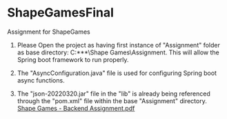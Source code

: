 # ShapeGamesFinal
Assignment for ShapeGames


1) Please Open the project as having first instance of "Assignment" folder as base directory: C:\*\*\*\Shape Games\Assignment.
      This will allow the Spring boot framework to run properly.

2) The "AsyncConfiguration.java" file is used for configuring Spring boot async functions.

3) The "json-20220320.jar" file in the "lib" is already being referenced through the "pom.xml" file within the base "Assignment" directory.
[Shape Games - Backend Assignment.pdf](https://github.com/rares1996/ShapeGamesFinal/files/11523268/Shape.Games.-.Backend.Assignment.3.pdf)
